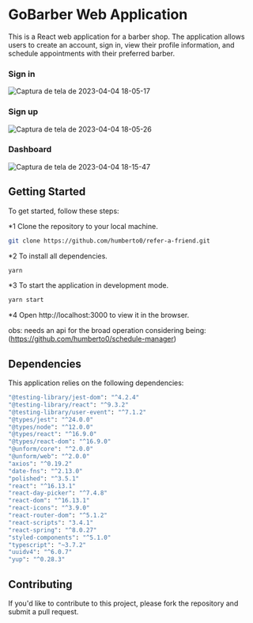 # GoBarber Web Application

This is a React web application for a barber shop. The application allows users to create an account, sign in, view their profile information, and schedule appointments with their preferred barber.

### Sign in

![Captura de tela de 2023-04-04 18-05-17](https://user-images.githubusercontent.com/15384670/229942427-38d5df34-ab7b-427f-8574-216bd7a7bfc3.png)

### Sign up


![Captura de tela de 2023-04-04 18-05-26](https://user-images.githubusercontent.com/15384670/229942596-2f4130bd-7e0b-41d0-a8be-ce0b9742f525.png)


### Dashboard

![Captura de tela de 2023-04-04 18-15-47](https://user-images.githubusercontent.com/15384670/229942647-2f415789-c396-415e-a48c-6d5998ed0a4f.png)


## Getting Started

To get started, follow these steps:

*1 Clone the repository to your local machine.

```bash
git clone https://github.com/humberto0/refer-a-friend.git
```

*2 To install all dependencies.

```bash
yarn
```
*3 To start the application in development mode.

```bash
yarn start
```
*4 Open http://localhost:3000 to view it in the browser.

obs: needs an api for the broad operation considering being: (https://github.com/humberto0/schedule-manager)

## Dependencies

This application relies on the following dependencies:

```bash
"@testing-library/jest-dom": "^4.2.4"
"@testing-library/react": "^9.3.2"
"@testing-library/user-event": "^7.1.2"
"@types/jest": "^24.0.0"
"@types/node": "^12.0.0"
"@types/react": "^16.9.0"
"@types/react-dom": "^16.9.0"
"@unform/core": "^2.0.0"
"@unform/web": "^2.0.0"
"axios": "^0.19.2"
"date-fns": "^2.13.0"
"polished": "^3.5.1"
"react": "^16.13.1"
"react-day-picker": "^7.4.8"
"react-dom": "^16.13.1"
"react-icons": "^3.9.0"
"react-router-dom": "^5.1.2"
"react-scripts": "3.4.1"
"react-spring": "^8.0.27"
"styled-components": "^5.1.0"
"typescript": "~3.7.2"
"uuidv4": "^6.0.7"
"yup": "^0.28.3"
```

## Contributing

If you'd like to contribute to this project, please fork the repository and submit a pull request.
